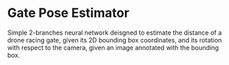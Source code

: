 # Gate Pose Estimator

Simple 2-branches neural network deisgned to estimate the distance of a drone
racing gate, given its 2D bounding box coordinates, and its rotation with
respect to the camera, given an image annotated with the bounding box.
